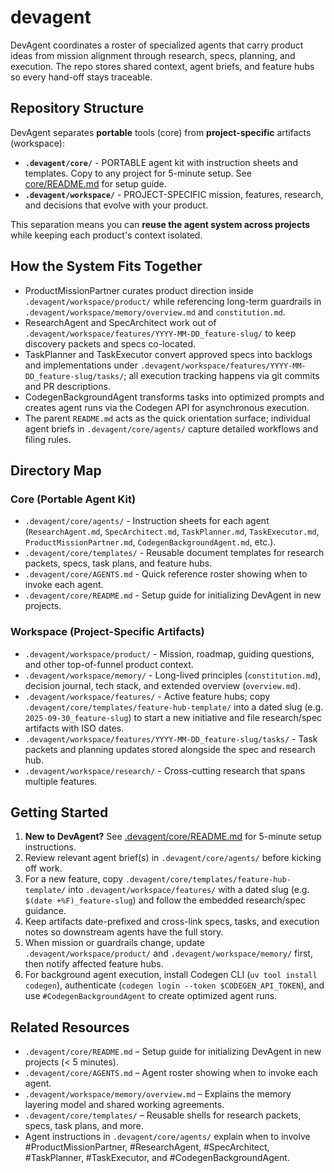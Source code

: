 # devagent

DevAgent coordinates a roster of specialized agents that carry product ideas from mission alignment through research, specs, planning, and execution. The repo stores shared context, agent briefs, and feature hubs so every hand-off stays traceable.

## Repository Structure

DevAgent separates **portable** tools (core) from **project-specific** artifacts (workspace):

- **`.devagent/core/`** - PORTABLE agent kit with instruction sheets and templates. Copy to any project for 5-minute setup. See [core/README.md](.devagent/core/README.md) for setup guide.
- **`.devagent/workspace/`** - PROJECT-SPECIFIC mission, features, research, and decisions that evolve with your product.

This separation means you can **reuse the agent system across projects** while keeping each product's context isolated.

## How the System Fits Together
- ProductMissionPartner curates product direction inside `.devagent/workspace/product/` while referencing long-term guardrails in `.devagent/workspace/memory/overview.md` and `constitution.md`.
- ResearchAgent and SpecArchitect work out of `.devagent/workspace/features/YYYY-MM-DD_feature-slug/` to keep discovery packets and specs co-located.
- TaskPlanner and TaskExecutor convert approved specs into backlogs and implementations under `.devagent/workspace/features/YYYY-MM-DD_feature-slug/tasks/`; all execution tracking happens via git commits and PR descriptions.
- CodegenBackgroundAgent transforms tasks into optimized prompts and creates agent runs via the Codegen API for asynchronous execution.
- The parent `README.md` acts as the quick orientation surface; individual agent briefs in `.devagent/core/agents/` capture detailed workflows and filing rules.

## Directory Map

### Core (Portable Agent Kit)
- `.devagent/core/agents/` - Instruction sheets for each agent (`ResearchAgent.md`, `SpecArchitect.md`, `TaskPlanner.md`, `TaskExecutor.md`, `ProductMissionPartner.md`, `CodegenBackgroundAgent.md`, etc.).
- `.devagent/core/templates/` - Reusable document templates for research packets, specs, task plans, and feature hubs.
- `.devagent/core/AGENTS.md` - Quick reference roster showing when to invoke each agent.
- `.devagent/core/README.md` - Setup guide for initializing DevAgent in new projects.

### Workspace (Project-Specific Artifacts)
- `.devagent/workspace/product/` - Mission, roadmap, guiding questions, and other top-of-funnel product context.
- `.devagent/workspace/memory/` - Long-lived principles (`constitution.md`), decision journal, tech stack, and extended overview (`overview.md`).
- `.devagent/workspace/features/` - Active feature hubs; copy `.devagent/core/templates/feature-hub-template/` into a dated slug (e.g. `2025-09-30_feature-slug`) to start a new initiative and file research/spec artifacts with ISO dates.
- `.devagent/workspace/features/YYYY-MM-DD_feature-slug/tasks/` - Task packets and planning updates stored alongside the spec and research hub.
- `.devagent/workspace/research/` - Cross-cutting research that spans multiple features.

## Getting Started
1. **New to DevAgent?** See [.devagent/core/README.md](.devagent/core/README.md) for 5-minute setup instructions.
2. Review relevant agent brief(s) in `.devagent/core/agents/` before kicking off work.
3. For a new feature, copy `.devagent/core/templates/feature-hub-template/` into `.devagent/workspace/features/` with a dated slug (e.g. `$(date +%F)_feature-slug`) and follow the embedded research/spec guidance.
4. Keep artifacts date-prefixed and cross-link specs, tasks, and execution notes so downstream agents have the full story.
5. When mission or guardrails change, update `.devagent/workspace/product/` and `.devagent/workspace/memory/` first, then notify affected feature hubs.
6. For background agent execution, install Codegen CLI (`uv tool install codegen`), authenticate (`codegen login --token $CODEGEN_API_TOKEN`), and use `#CodegenBackgroundAgent` to create optimized agent runs.

## Related Resources
- `.devagent/core/README.md` – Setup guide for initializing DevAgent in new projects (< 5 minutes).
- `.devagent/core/AGENTS.md` – Agent roster showing when to invoke each agent.
- `.devagent/workspace/memory/overview.md` – Explains the memory layering model and shared working agreements.
- `.devagent/core/templates/` – Reusable shells for research packets, specs, task plans, and more.
- Agent instructions in `.devagent/core/agents/` explain when to involve #ProductMissionPartner, #ResearchAgent, #SpecArchitect, #TaskPlanner, #TaskExecutor, and #CodegenBackgroundAgent.

